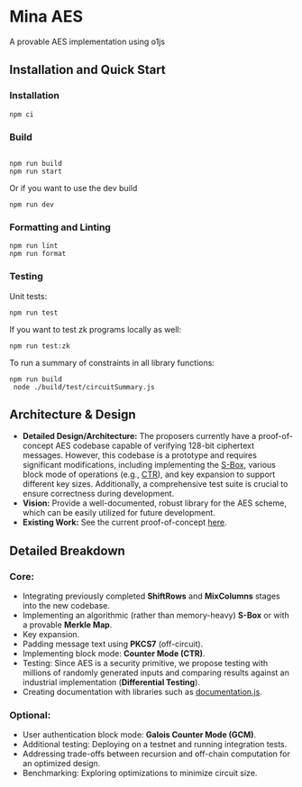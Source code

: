 # Mina AES

A provable AES implementation using o1js

## Installation and Quick Start

### Installation

```shell
npm ci
```

### Build

```shell

npm run build
npm run start
```

Or if you want to use the dev build

```shell
npm run dev
```

### Formatting and Linting

```
npm run lint
npm run format
```

### Testing

Unit tests:

```
npm run test
```

If you want to test zk programs locally as well:

```
npm run test:zk
```

To run a summary of constraints in all library functions:

```
npm run build
 node ./build/test/circuitSummary.js

```

## Architecture & Design

- **Detailed Design/Architecture:** The proposers currently have a proof-of-concept AES codebase capable of verifying 128-bit ciphertext messages. However, this codebase is a prototype and requires significant modifications, including implementing the [S-Box](https://en.wikipedia.org/wiki/Rijndael_S-box), various block mode of operations (e.g., [CTR](https://en.wikipedia.org/wiki/Block_cipher_mode_of_operation)), and key expansion to support different key sizes. Additionally, a comprehensive test suite is crucial to ensure correctness during development.
- **Vision:** Provide a well-documented, robust library for the AES scheme, which can be easily utilized for future development.
- **Existing Work:** See the current proof-of-concept [here](https://github.com/scaraven/eth-oxford).

## Detailed Breakdown

### Core:

- Integrating previously completed **ShiftRows** and **MixColumns** stages into the new codebase.
- Implementing an algorithmic (rather than memory-heavy) **S-Box** or with a provable **Merkle Map**.
- Key expansion.
- Padding message text using **PKCS7** (off-circuit).
- Implementing block mode: **Counter Mode (CTR)**.
- Testing: Since AES is a security primitive, we propose testing with millions of randomly generated inputs and comparing results against an industrial implementation (**Differential Testing**).
- Creating documentation with libraries such as [documentation.js](https://documentation.js.org/).

### Optional:

- User authentication block mode: **Galois Counter Mode (GCM)**.
- Additional testing: Deploying on a testnet and running integration tests.
- Addressing trade-offs between recursion and off-chain computation for an optimized design.
- Benchmarking: Exploring optimizations to minimize circuit size.
